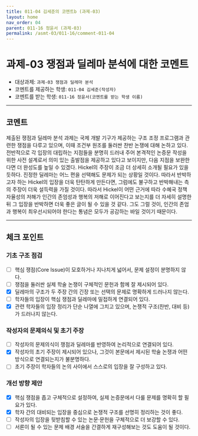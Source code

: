 ```yaml
---
title: 011-04 김세준의 코멘트b (과제-03) 
layout: home
nav_order: 04
parent: 011-16 정윤서 (과제-03)
permalink: /asmt-03/011-16/comment-011-04
---
```


# 과제-03 쟁점과 딜레마 분석에 대한 코멘트

- 대상과제: `과제-03 쟁점과 딜레마 분석`
- 코멘트를 제공하는 학생: `011-04 김세준(작성자)` 
- 코멘트를 받는 학생: `011-16 정윤서(코멘트를 받는 학생 이름)` 

---

## 코멘트

제출된 쟁점과 딜레마 분석 과제는 국제 개발 기구가 제공하는 구조 조정 프로그램과 관련한 쟁점을 다루고 있으며, 이때 조건부 원조를 둘러싼 찬반 논쟁에 대해 논하고 있다. 전반적으로 각 입장의 대립하는 지점들을 분명히 드러내 주어 본격적인 논증문 작성을 위한 사전 설계로서 의미 있는 출발점을 제공하고 있다고 보이지만, 다음 지점을 보완한다면 더 완성도를 높일 수 있겠다. Hickel의 주장이 조금 더 상세히 소개될 필요가 있을 듯하다. 진정한 딜레마는 어느 편을 선택해도 문제가 되는 상황일 것이다. 따라서 반박하고자 하는 Hickel의 입장을 더욱 탄탄하게 만든다면, 그럼에도 불구하고 반박해내는 측의 주장이 더욱 설득력을 가질 것이다. 따라서 Hickel이 어떤 근거에 따라 수혜국 정책 자율성의 저해가 인간의 존엄성과 행복의 저해로 이어진다고 보는지를 더 자세히 설명한 뒤 그 입장을 반박하면 더욱 좋은 글이 될 수 있을 것 같다. 그도 그럴 것이, 인간의 존엄과 행복이 최우선시되어야 한다는 통념은 모두가 공감하는 바일 것이기 때문이다.

---

## 체크 포인트

### **기초 구조 점검**
- [ ] 핵심 쟁점(Core Issue)이 모호하거나 지나치게 넓어서, 문제 설정이 분명하지 않다.
- [ ] 쟁점을 둘러싼 실제 학술 논쟁이 구체적인 문헌과 함께 잘 제시되어 있다.
- [x] 딜레마의 구조가 두 주장 간의 긴장 또는 선택의 문제로 명확하게 드러나지 않는다.
- [ ] 학자들의 입장이 핵심 쟁점과 딜레마에 밀접하게 연결되어 있다.
- [x] 관련 학자들의 입장 정리가 단순 나열에 그치고 있으며, 논쟁적 구조(찬반, 대비 등)가 드러나지 않는다.

### **작성자의 문제의식 및 초기 주장**
- [ ] 작성자의 문제의식이 쟁점과 딜레마를 반영하여 논리적으로 연결되어 있다.
- [x] 작성자의 초기 주장이 제시되어 있으나, 그것이 본문에서 제시된 학술 논쟁과 어떤 방식으로 연결되는지가 불분명하다.
- [ ] 초기 주장이 학자들의 논의 사이에서 스스로의 입장을 잘 구성하고 있다.

### **개선 방향 제안**
- [x] 핵심 쟁점을 좁고 구체적으로 설정하여, 실제 논증문에서 다룰 문제를 명확히 할 필요가 있다.
- [x] 학자 간의 대비되는 입장을 중심으로 논쟁적 구조를 선명히 정리하는 것이 좋다.
- [ ] 작성자의 입장을 뒷받침할 수 있는 논문·문헌을 구체적으로 더 보강할 수 있다.
- [ ] 서론이 될 수 있는 문제 배경 서술을 간결하게 재구성해보는 것도 도움이 될 것이다.
